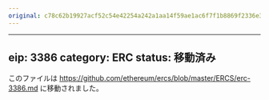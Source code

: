 ```yaml
---
original: c78c62b19927acf52c54e42254a242a1aa14f59ae1ac6f7f1b8869f2336e333a
---
```


---
eip: 3386
category: ERC
status: 移動済み
---

このファイルは https://github.com/ethereum/ercs/blob/master/ERCS/erc-3386.md に移動されました。